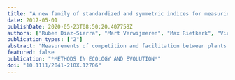 ```yaml
---
title: "A new family of standardized and symmetric indices for measuring the intensity and importance of plant neighbour effects"
date: 2017-05-01
publishDate: 2020-05-23T08:50:20.407758Z
authors: ["Ruben Diaz-Sierra", "Mart Verwijmeren", "Max Rietkerk", "Victor Resco de Dios", "Mara Baudena"]
publication_types: ["2"]
abstract: "Measurements of competition and facilitation between plants often rely upon intensity and importance indices that quantify the net effect of neighbours on the performance of a target plant. A systematic analysis of the mathematical behaviour of the indices is lacking and leads to structural pitfalls, e.g. statistical problems detected in importance indices. We summarize and analyse the mathematical properties that the indices should display. We review the properties of the commonly used indices focusing on standardization and symmetry, which are necessary to avoid compromising data interpretation. We introduce a new family of indices Neighbour-effect Indices' that meetall the proposed properties. Considering the commonly used indices, none of the importance indices are standardized, and only RII (Relative Interaction Index) displays all the required mathematical properties. The existing indices show two types of symmetries, namely, additive or commutative, which are currently confounded, potentially resulting in misleading interpretations. Our Neighbour-effect Indices encompass two intensity and two importance indices that are standardized and have different and defined symmetries. Our new additive intensity index, NInt(A), is the first of its kind, and it is generally more suitable for assessing competition and facilitation intensity than the widely used RII, which may underestimate facilitation. Our new standardized importance indices solve the main statistical problems that are known to affect C-imp and I-imp. Intensity and importance with the same symmetry should be used within the same study. The Neighbour-effect Indices, sharing the same formulation, will allow for unbiased comparisons between intensity and importance, and between types of symmetry."
featured: false
publication: "*METHODS IN ECOLOGY AND EVOLUTION*"
doi: "10.1111/2041-210X.12706"
---
```


